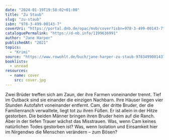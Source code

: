 ```yaml
---
date: "2024-01-19T19:58:02+01:00"
title: "Zu Staub"
slug: "zu-staub"
isbn: "978-3-499-00143-7"
coverUri: "https://portal.dnb.de/opac/mvb/cover?isbn=978-3-499-00143-7"
cataloguePermalink: "https://d-nb.info/1199636991"
author: "Jane Harper"
publishedAt: "2021"
topics:
  - "Krimi"
source: "https://www.rowohlt.de/buch/jane-harper-zu-staub-9783499001437"
booklists:
  - unread
resources:
  - name: cover
    src: cover.jpg
---
```


Zwei Brüder treffen sich am Zaun, der ihre Farmen voneinander trennt. Tief im 
Outback sind sie einander die einzigen Nachbarn. Ihre Häuser liegen vier Stunden 
Autofahrt voneinander entfernt. Cam, der dritte Bruder, der die Familienranch 
verwaltete, liegt tot zu ihren Füßen. Er ist allein in der Hitze gestorben. Die 
beiden Männer bringen ihren Bruder heim auf die Ranch. Aber in der tiefen Trauer 
wächst das Misstrauen. Was, wenn Cam keines natürlichen Todes gestorben ist? Was, 
wenn Isolation und Einsamkeit hier im Nirgendwo die Menschen verändern – zum Bösen?